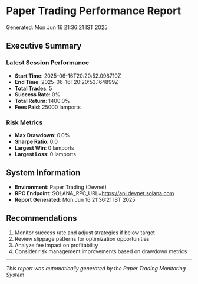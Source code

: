 # Paper Trading Performance Report
Generated: Mon Jun 16 21:36:21 IST 2025

## Executive Summary

### Latest Session Performance
- **Start Time**: 2025-06-16T20:20:52.098710Z
- **End Time**: 2025-06-16T20:20:53.164899Z
- **Total Trades**: 5
- **Success Rate**: 0%
- **Total Return**: 1400.0%
- **Fees Paid**: 25000 lamports

### Risk Metrics
- **Max Drawdown**: 0.0%
- **Sharpe Ratio**: 0.0
- **Largest Win**: 0 lamports
- **Largest Loss**: 0 lamports


## System Information
- **Environment**: Paper Trading (Devnet)
- **RPC Endpoint**: SOLANA_RPC_URL=https://api.devnet.solana.com
- **Report Generated**: Mon Jun 16 21:36:21 IST 2025

## Recommendations
1. Monitor success rate and adjust strategies if below target
2. Review slippage patterns for optimization opportunities
3. Analyze fee impact on profitability
4. Consider risk management improvements based on drawdown metrics

---
*This report was automatically generated by the Paper Trading Monitoring System*
